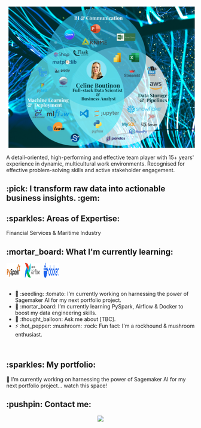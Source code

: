  <p><img src="images/my_venn.png" alt="alt README header"></p>

A detail-oriented, high-performing and effective team player with 15+ years'
experience in dynamic, multicultural work environments. Recognised for effective
problem-solving skills and active stakeholder engagement.

 <h2 align="left">:pick: I transform raw data into actionable business insights. :gem: </h2>





 <h2 align="left">:sparkles: Areas of Expertise: </h2>
Financial Services & Maritime Industry


<h2 align="left"> :mortar_board: What I'm currently learning:</h2>
<div style="display: flex; gap: 10px; align-items: center;">
  <a href="https://pypi.org/project/pyspark/" target="_blank" rel="noreferrer">
    <img src="images/pyspark.png" alt="PySpark" width="40" height="40">
  </a>
  <a href="https://airflow.apache.org/" target="_blank" rel="noreferrer">
    <img src="images/airflow.png" alt="Airflow" width="40" height="40">
  </a>
  <a href="https://www.docker.com/" target="_blank" rel="noreferrer">
    <img src="images/docker-logo-blue.png" alt="Docker" width="40" height="40">
  </a>
</div>



<br>
<ul>
<li>🔭 :seedling: :tomato: I’m currently working on harnessing the power of Sagemaker AI for my next portfolio project.</li>
<li>🌱 :mortar_board: I’m currently learning PySpark, Airflow & Docker to boost my data engineering skills.</li>
<li>💬 :thought_balloon: Ask me about [TBC].</li>
<li>⚡ :hot_pepper: :mushroom: :rock: Fun fact: I'm a rockhound & mushroom enthusiast.</li>
</ul>
<br>

<h2 align="left"> :sparkles: My portfolio:</h2>



:tomato: I’m currently working on harnessing the power of Sagemaker AI for my next portfolio project... watch this space!



<h2 align="left"> :pushpin: Contact me:</h2>
<p align="center">
  <a href="https://www.linkedin.com/in/celineboutinon/?locale=en_US"><img src="https://img.shields.io/badge/linkedin-#0077B5.svg?&amp;style=for-the-badge&amp;logo=linkedin&amp;logoColor=white"></a>
  </p>
























